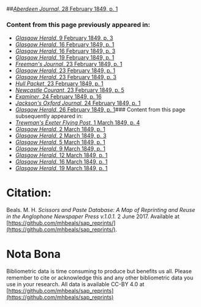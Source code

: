 ##[*Aberdeen Journal*, 28 February 1849, p. 1](https://mhbeals.github.io/sap_html/Aberdeen-Journal/Aberdeen-Journal-28-February-1849-p-1)

### Content from this page previously appeared in:
+ [*Glasgow Herald*, 9 February 1849, p. 3](https://mhbeals.github.io/sap_html/Glasgow-Herald/Glasgow-Herald-9-February-1849-p-3)
+ [*Glasgow Herald*, 16 February 1849, p. 1](https://mhbeals.github.io/sap_html/Glasgow-Herald/Glasgow-Herald-16-February-1849-p-1)
+ [*Glasgow Herald*, 16 February 1849, p. 3](https://mhbeals.github.io/sap_html/Glasgow-Herald/Glasgow-Herald-16-February-1849-p-3)
+ [*Glasgow Herald*, 19 February 1849, p. 1](https://mhbeals.github.io/sap_html/Glasgow-Herald/Glasgow-Herald-19-February-1849-p-1)
+ [*Freeman's Journal*, 23 February 1849, p. 1](https://mhbeals.github.io/sap_html/Freeman's-Journal/Freeman's-Journal-23-February-1849-p-1)
+ [*Glasgow Herald*, 23 February 1849, p. 1](https://mhbeals.github.io/sap_html/Glasgow-Herald/Glasgow-Herald-23-February-1849-p-1)
+ [*Glasgow Herald*, 23 February 1849, p. 3](https://mhbeals.github.io/sap_html/Glasgow-Herald/Glasgow-Herald-23-February-1849-p-3)
+ [*Hull Packet*, 23 February 1849, p. 1](https://mhbeals.github.io/sap_html/Hull-Packet/Hull-Packet-23-February-1849-p-1)
+ [*Newcastle Courant*, 23 February 1849, p. 5](https://mhbeals.github.io/sap_html/Newcastle-Courant/Newcastle-Courant-23-February-1849-p-5)
+ [*Examiner*, 24 February 1849, p. 16](https://mhbeals.github.io/sap_html/Examiner/Examiner-24-February-1849-p-16)
+ [*Jackson's Oxford Journal*, 24 February 1849, p. 1](https://mhbeals.github.io/sap_html/Jackson's-Oxford-Journal/Jackson's-Oxford-Journal-24-February-1849-p-1)
+ [*Glasgow Herald*, 26 February 1849, p. 1](https://mhbeals.github.io/sap_html/Glasgow-Herald/Glasgow-Herald-26-February-1849-p-1)### Content from this page subsequently appeared in:
+ [*Trewman's Exeter Flying Post*, 1 March 1849, p. 4](https://mhbeals.github.io/sap_html/Trewman's-Exeter-Flying-Post/Trewman's-Exeter-Flying-Post-1-March-1849-p-4)
+ [*Glasgow Herald*, 2 March 1849, p. 1](https://mhbeals.github.io/sap_html/Glasgow-Herald/Glasgow-Herald-2-March-1849-p-1)
+ [*Glasgow Herald*, 2 March 1849, p. 3](https://mhbeals.github.io/sap_html/Glasgow-Herald/Glasgow-Herald-2-March-1849-p-3)
+ [*Glasgow Herald*, 5 March 1849, p. 1](https://mhbeals.github.io/sap_html/Glasgow-Herald/Glasgow-Herald-5-March-1849-p-1)
+ [*Glasgow Herald*, 9 March 1849, p. 1](https://mhbeals.github.io/sap_html/Glasgow-Herald/Glasgow-Herald-9-March-1849-p-1)
+ [*Glasgow Herald*, 12 March 1849, p. 1](https://mhbeals.github.io/sap_html/Glasgow-Herald/Glasgow-Herald-12-March-1849-p-1)
+ [*Glasgow Herald*, 16 March 1849, p. 1](https://mhbeals.github.io/sap_html/Glasgow-Herald/Glasgow-Herald-16-March-1849-p-1)
+ [*Glasgow Herald*, 19 March 1849, p. 1](https://mhbeals.github.io/sap_html/Glasgow-Herald/Glasgow-Herald-19-March-1849-p-1)
                    
# Citation: 

Beals. M. H. *Scissors and Paste Database: A Map of Reprinting and Reuse in the Anglophone Newspaper Press v.1.0.1.* 2 June 2017. Available at [https://github.com/mhbeals/sap_reprints/](https://github.com/mhbeals/sap_reprints/). 
                    
# Nota Bona

Bibliometric data is time consuming to produce but benefits us all. Please remember to cite or acknowledge this and any other bibliometric data you use in your research. All data is available CC-BY 4.0 at [https://github.com/mhbeals/sap_reprints](https://github.com/mhbeals/sap_reprints)